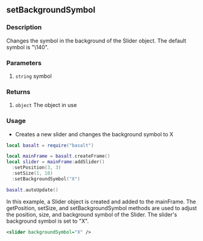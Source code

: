 ## setBackgroundSymbol

### Description

Changes the symbol in the background of the Slider object. The default symbol is "\140".

### Parameters

1. `string` symbol

### Returns

1. `object` The object in use

### Usage

* Creates a new slider and changes the background symbol to X

```lua
local basalt = require("basalt")

local mainFrame = basalt.createFrame()
local slider = mainFrame:addSlider()
  :setPosition(3, 3)
  :setSize(1, 10)
  :setBackgroundSymbol("X")

basalt.autoUpdate()
```

In this example, a Slider object is created and added to the mainFrame. The getPosition, setSize, and setBackgroundSymbol methods are used to adjust the position, size, and background symbol of the Slider. The slider's background symbol is set to "X".

```xml
<slider backgroundSymbol="X" />
```
